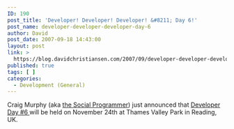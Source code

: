 ```yaml
---
ID: 190
post_title: 'Developer! Developer! Developer! &#8211; Day 6!'
post_name: developer-developer-developer-day-6
author: David
post_date: 2007-09-18 14:43:00
layout: post
link: >
  https://blog.davidchristiansen.com/2007/09/developer-developer-developer-day-6/
published: true
tags: [ ]
categories:
  - Development (General)
---
```

<p>Craig Murphy (aka <a href="http://www.craigmurphy.com/blog">the Social Programmer</a>) just announced that <a href="http://www.developerday.co.uk">Developer Day #6 </a>will be held on November 24th at Thames Valley Park in Reading, UK.</p>